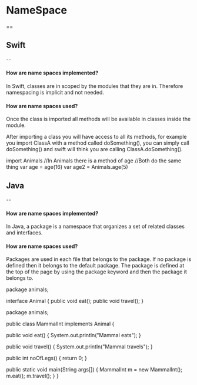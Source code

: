 
# NameSpace
==
## Swift
--
#### How are name spaces implemented?
In Swift, classes are in scoped by the modules that they are in. Therefore namespacing is implicit and not needed. 

#### How are name spaces used?
Once the class is imported all methods will be available in classes inside the module.   

After importing a class you will have access to all its methods, for example you import ClassA with a method called doSomething(), you can simply call doSomething() and swift will think you are calling ClassA.doSomething().


import  Animals
//In Animals there is a method of age
//Both do the same thing
var age = age(16)
var age2 = Animals.age(5)

## Java
--
#### How are name spaces implemented?
In Java, a package is a namespace that organizes a set of related classes and interfaces.

#### How are name spaces used?
Packages are used in each file that belongs to the package. If no package is defined then it belongs to the default package. The package is defined at the top of the page by using the package keyword and then the package it belongs to.

package animals;

interface Animal {
   public void eat();
   public void travel();
}

package animals;

public class MammalInt implements Animal {

   public void eat() {
      System.out.println("Mammal eats");
   }

   public void travel() {
      System.out.println("Mammal travels");
   } 

   public int noOfLegs() {
      return 0;
   }

   public static void main(String args[]) {
      MammalInt m = new MammalInt();
      m.eat();
      m.travel();
   }
} 
